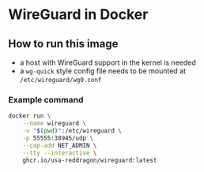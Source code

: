 # WireGuard in Docker

## How to run this image

- a host with WireGuard support in the kernel is needed
- a `wg-quick` style config file needs to be mounted at
    `/etc/wireguard/wg0.conf`

### Example command

```bash
docker run \
    --name wireguard \
    -v "$(pwd)":/etc/wireguard \
    -p 55555:38945/udp \
    --cap-add NET_ADMIN \
    --tty --interactive \
    ghcr.io/usa-reddragon/wireguard:latest
```
